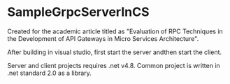 # SampleGrpcServerInCS
Created for the academic article titled as "Evaluation of RPC Techniques in the Development of API Gateways in Micro Services Architecture".

After building in visual studio, first start the server andthen start the client. 

Server and client projects requires .net v4.8. Common project is written in .net standard 2.0 as a library.
